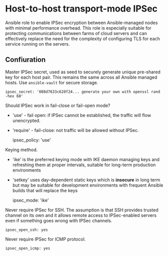 # Host-to-host transport-mode IPSec

Ansible role to enable IPSec encryption between Ansible-managed nodes with minimal performance
overhead. This role is especially suitable for protecting communications between farms of
cloud servers and can effectively replace the need for the complexity of configuring TLS for
each service running on the servers.

## Confiuration

Master IPSec secret, used as seed to securely generate unique pre-shared key for each host pair.
This remains the same across all Ansible managed hosts. Use `ansible-vault` for secure storage.

    ipsec_secret: '088d7633c620f24... generate your own with openssl rand -hex 60'

Should IPSec work in fail-close or fail-open mode? 
* 'use' - fail open: if IPSec cannot be established, the traffic will flow unencrypted.
* 'require' - fail-close: not traffic will be allowed without IPSec.

    ipsec_policy: 'use'

Keying method.
* 'ike' is the preferred keying mode with IKE daemon managing keys and refreshing them at proper
   intervals, suitable for long-term production environments
* 'setkey' uses day-dependent static keys which is **insecure** in long term but may be suitable for
  development environments with frequent Ansible builds that will replace the keys

    ipsec_mode: 'ike'

Never require IPSec for SSH. The assumption is that SSH provides trusted channel on its own and 
it allows remote access to IPSec-enabled servers even if something goes wrong with IPSec channels.
        
    ipsec_open_ssh: yes

Never require IPSec for ICMP protocol. 

    ipsec_open_icmp: yes


